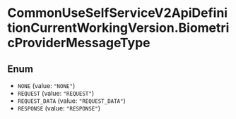 # CommonUseSelfServiceV2ApiDefinitionCurrentWorkingVersion.BiometricProviderMessageType

## Enum

* `NONE` (value: `"NONE"`)
* `REQUEST` (value: `"REQUEST"`)
* `REQUEST_DATA` (value: `"REQUEST_DATA"`)
* `RESPONSE` (value: `"RESPONSE"`)
